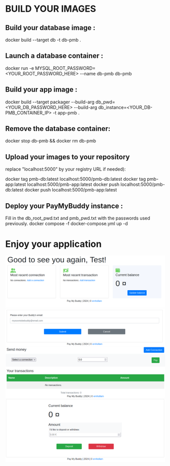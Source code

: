 # BUILD YOUR IMAGES
## Build your database image :
docker build --target db -t db-pmb .

## Launch a database container :
docker run -e MYSQL_ROOT_PASSWORD=<YOUR_ROOT_PASSWORD_HERE> --name db-pmb db-pmb

## Build your app image :
docker build --target packager --build-arg db_pwd=<YOUR_DB_PASSWORD_HERE> --build-arg db_instance=<YOUR_DB-PMB_CONTAINER_IP> -t app-pmb .

## Remove the database container:
docker stop db-pmb && docker rm db-pmb

## Upload your images to your repository
replace "localhost:5000" by your registry URL if needed):

docker tag pmb-db:latest localhost:5000/pmb-db:latest
docker tag pmb-app:latest localhost:5000/pmb-app:latest
docker push localhost:5000/pmb-db:latest
docker push localhost:5000/pmb-app:latest

## Deploy your PayMyBuddy instance :
Fill in the db_root_pwd.txt and pmb_pwd.txt with the passwords used previously.
docker compose -f docker-compose.yml up -d

# Enjoy your application
![Home](images/pmb_home.png)
![Connection](images/pmb_connect.png)
![Transaction](images/pmb_transaction.png)
![Balance](images/pmb_balance.png)
